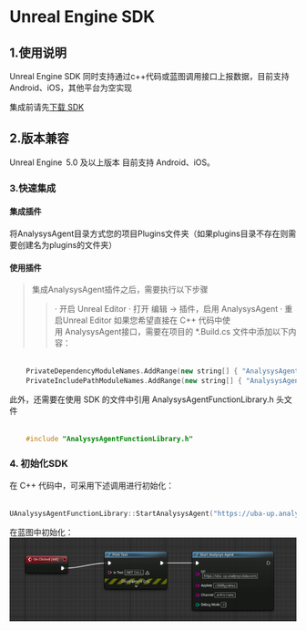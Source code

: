 # Unreal Engine SDK
## 1.使用说明
Unreal Engine SDK 同时支持通过c++代码或蓝图调用接口上报数据，目前支持Android、iOS，其他平台为空实现

集成前请先[下载 SDK](https://github.com/jiguang-uba/ans-unreal-sdk)

## 2.版本兼容
Unreal Engine 5.0 及以上版本
目前支持 Android、iOS。

### 3.快速集成

#### 集成插件
 将AnalysysAgent目录方式您的项目Plugins文件夹（如果plugins目录不存在则需要创建名为plugins的文件夹）
#### 使用插件
>集成AnalysysAgent插件之后，需要执行以下步骤
>> · 开启 Unreal Editor
>> · 打开 编辑 → 插件，启用 AnalysysAgent
>> · 重启Unreal Editor
 如果您希望直接在 C++ 代码中使用 AnalysysAgent接口，需要在项目的 *.Build.cs 文件中添加以下内容：
```C++

    PrivateDependencyModuleNames.AddRange(new string[] { "AnalysysAgent" });
    PrivateIncludePathModuleNames.AddRange(new string[] { "AnalysysAgent" });
```

此外，还需要在使用 SDK 的文件中引用 AnalysysAgentFunctionLibrary.h 头文件
```C++

    #include "AnalysysAgentFunctionLibrary.h"
```
### 4. 初始化SDK
在 C++ 代码中，可采用下述调用进行初始化：
```C++

UAnalysysAgentFunctionLibrary::StartAnalysysAgent("https://uba-up.analysysdata.com","c909fyjrehss","APPLE",2);

```

在蓝图中初始化：
![](https://github.com/jiguang-uba/ans-unreal-sdk/blob/main/ue4-analysys.png?raw=true)

